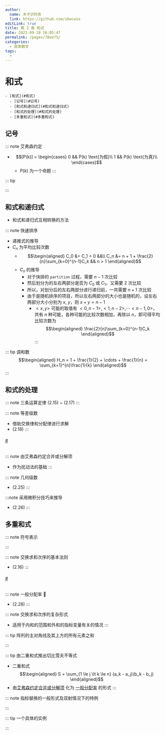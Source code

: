 ```yaml
---
author: 
  name: 木子识时务
  link: https://github.com/sbwcwso
editLink: true
title: 第 2 章 和式
date: 2021-09-18 16:05:47
permalink: /pages/78ee75/
categories: 
  - 具体数学
tags: 
  - 
---
```


# 和式

```markmap
- [和式](#和式)
  - [记号](#记号)
  - [和式和递归式](#和式和递归式)
  - [和式的处理](#和式的处理)
  - [多重和式](#多重和式)
```

## 记号

::: note 艾弗森约定
* $$[P(k)] = \begin{cases}
  0 && P(k) \text{为假}\\
  1 && P(k) \text{为真}\\
\end{cases}$$
  * $P(k)$ 为一个命题
:::

::: tip

:::



## 和式和递归式

* 和式和递归式互相转换的方法

::: note 快速排序
* 递推式的推导
* $C_n$ 为平均比较次数
  * $$\begin{aligned}
    C_0 &= C_1 = 0 &&\\
    C_n &= n + 1 + \frac{2}{n}\sum_{k=0}^{n-1}C_k && n > 1
  \end{aligned}$$
  * $C_n$ 的推导
    * 对于快排的 `partition` 过程，需要 $n-1$ 次比较
    * 然后划分为的左右两部分是否为 $C_0$ 或 $C_1$，又需要 $2$ 次比较
    * 所以，对划分后的左右两部分进行递归前，一共需要 $n + 1$ 次比较
    * 由于是随机排序的项目，所以左右两部分的大小也是随机的，设左右两部分大小分别为 $x$, $y$，则 $x + y = n - 1$
      * $<x, y>$ 可能的取值有 $<0, n-1>, <1, n-2>, \cdots <n-1, 0>$，共有 $n$ 种可能，各种可能的比较次数相加，再除以 $n$，即可得平均比较次数为
      $$\begin{aligned}
        \frac{2}{n}\sum_{k=0}^{n-1}C_k
      \end{aligned}$$
:::

::: tip 调和数
$$\begin{aligned}
  H_n = 1 + \frac{1}{2} + \cdots + \frac{1}{n} = \sum_{k=1}^{n}\frac{1}{k}
\end{aligned}$$
:::

## 和式的处理

::: note 三条运算定律
(2.15) ~ (2.17)
:::

::: note 等差级数
* 借助交换律和分配律进行求解
* (2.18)
:::

<h6 id='艾弗森约定合并或分解项' class='anchor-user-defined'>
<a href='#艾弗森约定合并或分解项' class='header-anchor'>#</a>
</h6>

::: note 由艾弗森约定合并或分解项
* 作为扰动法的基础
:::

::: note 几何级数
* (2.25)
:::

:::note 采用微积分技巧来推导
* (2.26)
:::

## 多重和式

::: note 符号表示

:::

::: note 交换求和次序的基本法则
* (2.16)
:::


<h6 id='一般分配率)' class='anchor-user-defined'>
<a href='#一般分配率)' class='header-anchor'>#</a>
</h6>

::: note 一般分配率  🌟
* (2.28)
:::

::: note 交换求和次序的复杂形式
* 适用于内和的范围和外和的指标变量有关的情况
:::

::: tip 阵列的主对角线及其上方的所有元素之和

:::

::: tip 由二重和式推出切比雪夫不等式
* 二重和式
  $$\begin{aligned}
    S = \sum_{1 \le j \lt k \le n} (a_k - a_j)(b_k - b_j)
  \end{aligned}$$
* 由[艾弗森约定合并或分解项](#艾弗森约定合并或分解项) 化为 [一般分配率](#一般分配率) 的形式
:::

::: note 指标替换的一般形式及双射情况下的特例

:::

::: tip 一个具体的实例

:::


